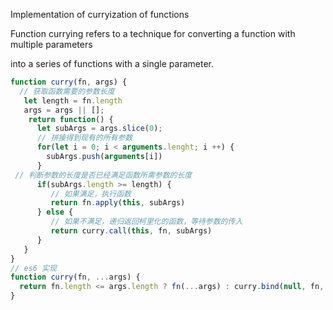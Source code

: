 Implementation of curryization of functions

Function currying refers to a technique for converting a function with multiple parameters

into a series of functions with a single parameter.

```js
function curry(fn, args) {
  // 获取函数需要的参数长度
   let length = fn.length
   args = args || [];
    return function() {
      let subArgs = args.slice(0);
      // 拼接得到现有的所有参数
      for(let i = 0; i < arguments.lenght; i ++) {
        subArgs.push(arguments[i])
      }
 // 判断参数的长度是否已经满足函数所需参数的长度
      if(subArgs.length >= length) {
         // 如果满足，执行函数
         return fn.apply(this, subArgs)
      } else {
         // 如果不满足，递归返回柯里化的函数，等待参数的传入
         return curry.call(this, fn, subArgs)
      }
   }
}
// es6 实现
function curry(fn, ...args) {
  return fn.length <= args.length ? fn(...args) : curry.bind(null, fn, ...args)
}
```
